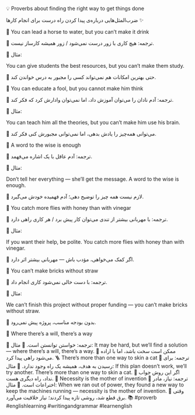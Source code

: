 💡 Proverbs about finding the right way to get things done

ضرب‌المثل‌هایی درباره‌ی پیدا کردن راه درست برای انجام کارها ✨

🐴 You can lead a horse to water, but you can’t make it drink

🔹 ترجمه: هیچ کاری با زور درست نمی‌شود / زور همیشه کارساز نیست.

🔹 مثال:

You can give students the best resources, but you can’t make them study.

📘 حتی بهترین امکانات هم نمی‌تواند کسی را مجبور به درس خواندن کند.

🧠 You can educate a fool, but you cannot make him think

🔹 ترجمه: آدم نادان را می‌توان آموزش داد، اما نمی‌توان وادارش کرد که فکر کند.

🔹 مثال:

You can teach him all the theories, but you can’t make him use his brain.

📘 می‌توانی همه‌چیز را یادش بدهی، اما نمی‌توانی مجبورش کنی فکر کند.

💬 A word to the wise is enough

🔹 ترجمه: آدم عاقل با یک اشاره می‌فهمد.

🔹 مثال:

Don’t tell her everything — she’ll get the message. A word to the wise is enough.

📘 لازم نیست همه چیز را توضیح دهی؛ آدم فهمیده خودش می‌گیرد.

🍯 You catch more flies with honey than with vinegar

🔹 ترجمه: با مهربانی بیشتر از تندی می‌توان کار پیش برد / هر کاری راهی دارد.

🔹 مثال:

If you want their help, be polite. You catch more flies with honey than with vinegar.

📘 اگر کمک می‌خواهی، مؤدب باش — مهربانی بیشتر اثر دارد.

🧱 You can’t make bricks without straw

🔹 ترجمه: با دست خالی نمی‌شود کاری انجام داد.

🔹 مثال:

We can’t finish this project without proper funding — you can’t make bricks without straw.

📘 بدون بودجه مناسب، پروژه پیش نمی‌رود.

🔧 Where there’s a will, there’s a way

🔹 ترجمه: خواستن توانستن است.
🔹 مثال:
It may be hard, but we’ll find a solution — where there’s a will, there’s a way.
📘 ممکن است سخت باشد، اما با اراده می‌شود راهی پیدا کرد.
🪜 There’s more than one way to skin a cat
🔹 ترجمه: برای رسیدن به هدف، همیشه یک راه وجود ندارد.
🔹 مثال:
If this plan doesn’t work, we’ll try another. There’s more than one way to skin a cat.
📘 اگر این روش جواب نداد، راه دیگری هست.
🔄 Necessity is the mother of invention
🔹 ترجمه: نیاز، مادر اختراعات است.
🔹 مثال:
When we ran out of power, they found a new way to keep the machines running — necessity is the mother of invention.
📘 وقتی برق قطع شد، روشی تازه پیدا کردند؛ نیاز خلاقیت می‌آورد.
📚 #proverb #englishlearning #writingandgrammar #learnenglish

